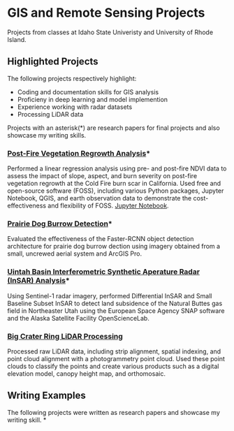 # GIS and Remote Sensing Projects
Projects from classes at Idaho State Univeristy and University of Rhode Island.

## Highlighted Projects
The following projects respectively highlight:
* Coding and documentation skills for GIS analysis
* Proficieny in deep learning and model implemention
* Experience working with radar datasets
* Processing LiDAR data

Projects with an asterisk(*) are research papers for final projects and also showcase my writing skills.

### [Post-Fire Vegetation Regrowth Analysis](https://github.com/cmbappleby/gis_remote_sensing_projects/blob/main/post_fire_veg_regrowth_analysis.pdf)*
Performed a linear regression analysis using pre- and post-fire NDVI data to assess the impact of slope, aspect, and burn severity on post-fire vegetation regrowth at the Cold Fire burn scar in California. Used free and open-source software (FOSS), including various Python packages, Jupyter Notebook, QGIS, and earth observation data to demonstrate the cost-effectiveness and flexibility of FOSS. [Jupyter Notebook](https://github.com/cmbappleby/gis_remote_sensing_projects/blob/main/post_fire_veg_regrowth_analysis_Landsat.ipynb).

### [Prairie Dog Burrow Detection](https://github.com/cmbappleby/gis_remote_sensing_projects/blob/main/prairie_dog_burrow_detection_sUAS_DL.pdf)*
Evaluated the effectiveness of the Faster-RCNN object detection architecture for prairie dog burrow dection using imagery obtained from a small, uncrewed aerial system and ArcGIS Pro.

### [Uintah Basin Interferometric Synthetic Aperature Radar (InSAR) Analysis](https://github.com/cmbappleby/gis_remote_sensing_projects/blob/main/uintah_basin_InSAR_SBAS.pdf)*
Using Sentinel-1 radar imagery, performed Differential InSAR and Small Baseline Subset InSAR to detect land subsidence of the Natural Buttes gas field in Northeaster Utah using the European Space Agency SNAP software and the Alaska Satellite Facility OpenScienceLab.

### [Big Crater Ring LiDAR Processing](https://github.com/cmbappleby/gis_remote_sensing_projects/blob/main/LiDAR_crater_rings.pdf)
Processed raw LiDAR data, including strip alignment, spatial indexing, and point cloud alignment with a photogrammetry point cloud. Used these point clouds to classify the points and create various products such as a digital elevation model, canopy height map, and orthomosaic.

## Writing Examples
The following projects were written as research papers and showcase my writing skill.
*
